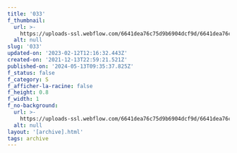 ```yaml
---
title: '033'
f_thumbnail:
  url: >-
    https://uploads-ssl.webflow.com/6641dea76c75d9b6904dcf9d/6641dea76c75d9b6904dd18f_033.jpg
  alt: null
slug: '033'
updated-on: '2023-02-12T12:16:32.443Z'
created-on: '2021-12-13T22:59:21.521Z'
published-on: '2024-05-13T09:35:37.825Z'
f_status: false
f_category: S
f_afficher-la-racine: false
f_height: 0.8
f_width: 1
f_no-background:
  url: >-
    https://uploads-ssl.webflow.com/6641dea76c75d9b6904dcf9d/6641dea76c75d9b6904dd3ac_033.png
  alt: null
layout: '[archive].html'
tags: archive
---
```



